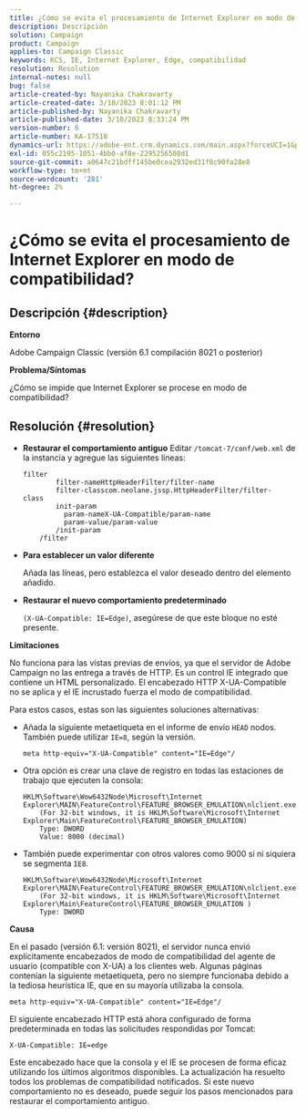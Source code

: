 ```yaml
---
title: ¿Cómo se evita el procesamiento de Internet Explorer en modo de compatibilidad?
description: Descripción
solution: Campaign
product: Campaign
applies-to: Campaign Classic
keywords: KCS, IE, Internet Explorer, Edge, compatibilidad
resolution: Resolution
internal-notes: null
bug: false
article-created-by: Nayanika Chakravarty
article-created-date: 3/10/2023 8:01:12 PM
article-published-by: Nayanika Chakravarty
article-published-date: 3/10/2023 8:33:24 PM
version-number: 6
article-number: KA-17518
dynamics-url: https://adobe-ent.crm.dynamics.com/main.aspx?forceUCI=1&pagetype=entityrecord&etn=knowledgearticle&id=f074514c-7ebf-ed11-83ff-6045bd006b3d
exl-id: 055c2195-1051-4bb0-af8e-2295256508d1
source-git-commit: a0647c21bdff145be0cea2932ed31f8c90fa28e8
workflow-type: tm+mt
source-wordcount: '281'
ht-degree: 2%

---
```


# ¿Cómo se evita el procesamiento de Internet Explorer en modo de compatibilidad?

## Descripción {#description}


<b>Entorno</b>

Adobe Campaign Classic (versión 6.1 compilación 8021 o posterior)

<b>Problema/Síntomas</b>

¿Cómo se impide que Internet Explorer se procese en modo de compatibilidad?


## Resolución {#resolution}


- <b>Restaurar el comportamiento antiguo</b>
Editar 
`/tomcat-7/conf/web.xml` de la instancia y agregue las siguientes líneas:


   ```
   filter
           filter-nameHttpHeaderFilter/filter-name
           filter-classcom.neolane.jssp.HttpHeaderFilter/filter-    class
           init-param
             param-nameX-UA-Compatible/param-name
             param-value/param-value
           /init-param
       /filter
   ```

- <b>Para establecer un valor diferente</b>

   Añada las líneas, pero establezca el valor deseado dentro del elemento añadido.
- <b>Restaurar el nuevo comportamiento predeterminado</b>

   `(X-UA-Compatible: IE=Edge)`, asegúrese de que este bloque no esté presente.


<b>Limitaciones</b>

No funciona para las vistas previas de envíos, ya que el servidor de Adobe Campaign no las entrega a través de HTTP. Es un control IE integrado que contiene un HTML personalizado. El encabezado HTTP X-UA-Compatible no se aplica y el IE incrustado fuerza el modo de compatibilidad.

Para estos casos, estas son las siguientes soluciones alternativas:

- Añada la siguiente metaetiqueta en el informe de envío `HEAD` nodos. También puede utilizar `IE=8`, según la versión.<br>

   ```
   meta http-equiv="X-UA-Compatible" content="IE=Edge"/
   ```

- Otra opción es crear una clave de registro en todas las estaciones de trabajo que ejecuten la consola:


   ```
   HKLM\Software\Wow6432Node\Microsoft\Internet Explorer\MAIN\FeatureControl\FEATURE_BROWSER_EMULATION\nlclient.exe
       (For 32-bit windows, it is HKLM\Software\Microsoft\Internet Explorer\Main\FeatureControl\FEATURE_BROWSER_EMULATION)
       Type: DWORD
       Value: 8000 (decimal)
   ```

- También puede experimentar con otros valores como 9000 si ni siquiera se segmenta `IE8`.


   ```
   HKLM\Software\Wow6432Node\Microsoft\Internet Explorer\MAIN\FeatureControl\FEATURE_BROWSER_EMULATION\nlclient.exe
       (For 32-bit windows, it is HKLM\Software\Microsoft\Internet Explorer\Main\FeatureControl\FEATURE_BROWSER_EMULATION )
       Type: DWORD
   ```


<b>Causa</b>

En el pasado (versión 6.1: versión 8021), el servidor nunca envió explícitamente encabezados de modo de compatibilidad del agente de usuario (compatible con X-UA) a los clientes web. Algunas páginas contenían la siguiente metaetiqueta, pero no siempre funcionaba debido a la tediosa heurística IE, que en su mayoría utilizaba la consola.


```
meta http-equiv="X-UA-Compatible" content="IE=Edge"/
```


El siguiente encabezado HTTP está ahora configurado de forma predeterminada en todas las solicitudes respondidas por Tomcat:


```
X-UA-Compatible: IE=edge
```


Este encabezado hace que la consola y el IE se procesen de forma eficaz utilizando los últimos algoritmos disponibles. La actualización ha resuelto todos los problemas de compatibilidad notificados. Si este nuevo comportamiento no es deseado, puede seguir los pasos mencionados para restaurar el comportamiento antiguo.
